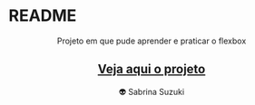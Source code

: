 # README

<p align="center">Projeto em que pude aprender e praticar o flexbox</p>
<h2 align="center">
<a href="https://flexblogsabrina.netlify.app/">Veja aqui o projeto</a>
</h2>
<p align="center">👽 Sabrina Suzuki</p>
